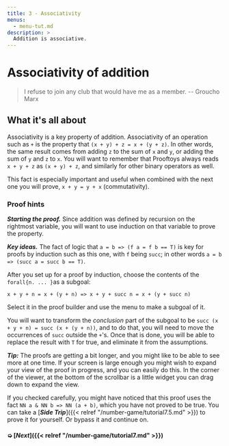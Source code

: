 ```yaml
---
title: 3 - Associativity
menus:
  - menu-tut.md
description: >
  Addition is associative.
---
```


# Associativity of addition

> I refuse to join any club that would have me as a member.
> -- Groucho Marx

## What it's all about

Associativity is a key property of addition.  Associativity of an
operation such as `+` is the property that `(x + y) + z = x + (y +
z)`.  In other words, the same result comes from adding `z` to the sum
of `x` and `y`, or adding the sum of `y` and `z` to `x`.  You will
want to remember that Prooftoys always reads `x + y + z` as `(x + y) +
z`, and similarly for other binary operators as well.

This fact is especially important and useful when combined with the
next one you will prove, `x + y = y + x` (commutativity).

### Proof hints

***Starting the proof.*** Since addition was defined by recursion on the
rightmost variable, you will want to use induction on that variable to
prove the property.

***Key ideas.*** The fact of logic that `a = b => (f a = f b == T)` is
key for proofs by induction such as this one, with `f` being `succ`; in
other words `a = b => (succ a = succ b == T)`.

After you set up for a proof by induction, choose the contents of the
`forall{n. ... }`as a subgoal:

`x + y + n = x + (y + n) => x + y + succ n = x + (y + succ n)`

Select it in the proof builder and use the menu to make a subgoal of it.

You will want to transform the *conclusion* part of the subgoal to be
`succ (x + y + n) = succ (x + (y + n))`, and to do that, you will need
to move the occurrences of `succ` outside the `+`'s.  Once that is done,
you will be able to replace the result with `T` for true, and
eliminate it from the assumptions.

<div class=proof-editor data-exercise="nat/add2"></div>

***Tip:*** The proofs are getting a bit longer, and you might like to be
able to see more at one time.  If your screen is large enough you might
wish to expand your view of the proof in progress, and you can easily do
this.  In the corner of the viewer, at the bottom of the scrollbar is a
little widget you can drag down to expand the view.

If you checked carefully, you might have noticed that this proof uses
the fact `NN a & NN b => NN (a + b)`, which you have not proved to be
true.  You can take a [***Side Trip***]({{< relref
"/number-game/tutorial7.5.md" >}}) to prove it for yourself.  Or bypass
it and continue on.

#### ➭ [***Next***]({{< relref "/number-game/tutorial7.md" >}})

<!-- How to approach the idea that there are more advanced topics and
some extensions of the key ideas, yet the core is still the same?  -->
